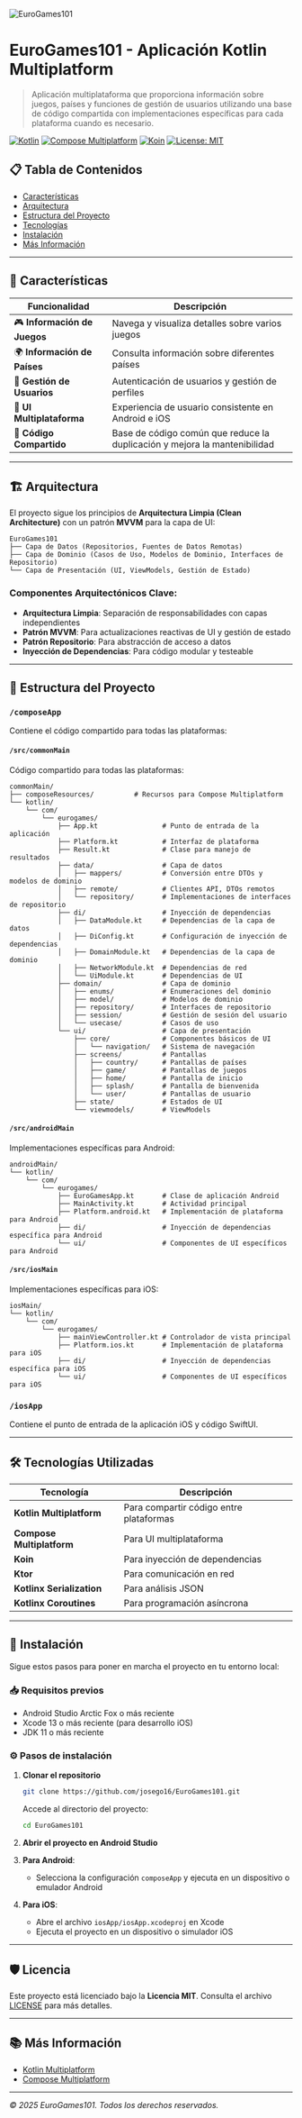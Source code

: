 ![EuroGames101](https://socialify.git.ci/josego16/EuroGames101/image?custom_language=Kotlin&language=1&name=1&owner=1&theme=Light)

# EuroGames101 - Aplicación Kotlin Multiplatform

> Aplicación multiplataforma que proporciona información sobre juegos, países y funciones de gestión de usuarios
> utilizando una base de código compartida con implementaciones específicas para cada plataforma cuando es necesario.

[![Kotlin](https://img.shields.io/badge/Kotlin-2.1.20-blue.svg)](https://kotlinlang.org/)
[![Compose Multiplatform](https://img.shields.io/badge/Compose_Multiplatform-1.8.0-green.svg)](https://www.jetbrains.com/lp/compose-multiplatform/)
[![Koin](https://img.shields.io/badge/Koin-4.0.4-orange.svg)](https://insert-koin.io/)
[![License: MIT](https://img.shields.io/badge/License-MIT-yellow.svg)](https://opensource.org/licenses/MIT)

## 📋 Tabla de Contenidos

- [Características](#-características)
- [Arquitectura](#-arquitectura)
- [Estructura del Proyecto](#-estructura-del-proyecto)
- [Tecnologías](#-tecnologías-utilizadas)
- [Instalación](#-instalación)
- [Más Información](#-más-información)

---

## 🚀 Características

| Funcionalidad                | Descripción                                                               |
|------------------------------|---------------------------------------------------------------------------|
| 🎮 **Información de Juegos** | Navega y visualiza detalles sobre varios juegos                           |
| 🌍 **Información de Países** | Consulta información sobre diferentes países                              |
| 👤 **Gestión de Usuarios**   | Autenticación de usuarios y gestión de perfiles                           |
| 📱 **UI Multiplataforma**    | Experiencia de usuario consistente en Android e iOS                       |
| 🔄 **Código Compartido**     | Base de código común que reduce la duplicación y mejora la mantenibilidad |

---

## 🏗️ Arquitectura

El proyecto sigue los principios de **Arquitectura Limpia (Clean Architecture)** con un patrón **MVVM** para la capa de
UI:

```
EuroGames101
├── Capa de Datos (Repositorios, Fuentes de Datos Remotas)
├── Capa de Dominio (Casos de Uso, Modelos de Dominio, Interfaces de Repositorio)
└── Capa de Presentación (UI, ViewModels, Gestión de Estado)
```

### Componentes Arquitectónicos Clave:

- **Arquitectura Limpia**: Separación de responsabilidades con capas independientes
- **Patrón MVVM**: Para actualizaciones reactivas de UI y gestión de estado
- **Patrón Repositorio**: Para abstracción de acceso a datos
- **Inyección de Dependencias**: Para código modular y testeable

---

## 📂 Estructura del Proyecto

### `/composeApp`

Contiene el código compartido para todas las plataformas:

#### `/src/commonMain`

Código compartido para todas las plataformas:

```
commonMain/
├── composeResources/          # Recursos para Compose Multiplatform
└── kotlin/
    └── com/
        └── eurogames/
            ├── App.kt                # Punto de entrada de la aplicación
            ├── Platform.kt           # Interfaz de plataforma
            ├── Result.kt             # Clase para manejo de resultados
            ├── data/                 # Capa de datos
            │   ├── mappers/          # Conversión entre DTOs y modelos de dominio
            │   ├── remote/           # Clientes API, DTOs remotos
            │   └── repository/       # Implementaciones de interfaces de repositorio
            ├── di/                   # Inyección de dependencias
            │   ├── DataModule.kt     # Dependencias de la capa de datos
            │   ├── DiConfig.kt       # Configuración de inyección de dependencias
            │   ├── DomainModule.kt   # Dependencias de la capa de dominio
            │   ├── NetworkModule.kt  # Dependencias de red
            │   └── UiModule.kt       # Dependencias de UI
            ├── domain/               # Capa de dominio
            │   ├── enums/            # Enumeraciones del dominio
            │   ├── model/            # Modelos de dominio
            │   ├── repository/       # Interfaces de repositorio
            │   ├── session/          # Gestión de sesión del usuario
            │   └── usecase/          # Casos de uso
            └── ui/                   # Capa de presentación
                ├── core/             # Componentes básicos de UI
                │   └── navigation/   # Sistema de navegación
                ├── screens/          # Pantallas
                │   ├── country/      # Pantallas de países
                │   ├── game/         # Pantallas de juegos
                │   ├── home/         # Pantalla de inicio
                │   ├── splash/       # Pantalla de bienvenida
                │   └── user/         # Pantallas de usuario
                ├── state/            # Estados de UI
                └── viewmodels/       # ViewModels
```

#### `/src/androidMain`

Implementaciones específicas para Android:

```
androidMain/
└── kotlin/
    └── com/
        └── eurogames/
            ├── EuroGamesApp.kt       # Clase de aplicación Android
            ├── MainActivity.kt       # Actividad principal
            ├── Platform.android.kt   # Implementación de plataforma para Android
            ├── di/                   # Inyección de dependencias específica para Android
            └── ui/                   # Componentes de UI específicos para Android
```

#### `/src/iosMain`

Implementaciones específicas para iOS:

```
iosMain/
└── kotlin/
    └── com/
        └── eurogames/
            ├── mainViewController.kt # Controlador de vista principal
            ├── Platform.ios.kt       # Implementación de plataforma para iOS
            ├── di/                   # Inyección de dependencias específica para iOS
            └── ui/                   # Componentes de UI específicos para iOS
```

### `/iosApp`

Contiene el punto de entrada de la aplicación iOS y código SwiftUI.

---

## 🛠️ Tecnologías Utilizadas

| Tecnología                | Descripción                             |
|---------------------------|-----------------------------------------|
| **Kotlin Multiplatform**  | Para compartir código entre plataformas |
| **Compose Multiplatform** | Para UI multiplataforma                 |
| **Koin**                  | Para inyección de dependencias          |
| **Ktor**                  | Para comunicación en red                |
| **Kotlinx Serialization** | Para análisis JSON                      |
| **Kotlinx Coroutines**    | Para programación asíncrona             |

---

## 🔧 Instalación

Sigue estos pasos para poner en marcha el proyecto en tu entorno local:

### 📥 Requisitos previos

- Android Studio Arctic Fox o más reciente
- Xcode 13 o más reciente (para desarrollo iOS)
- JDK 11 o más reciente

### ⚙️ Pasos de instalación

1. **Clonar el repositorio**

   ```bash
   git clone https://github.com/josego16/EuroGames101.git
   ```

   Accede al directorio del proyecto:
   ```bash
   cd EuroGames101
   ```

2. **Abrir el proyecto en Android Studio**

3. **Para Android**:
    - Selecciona la configuración `composeApp` y ejecuta en un dispositivo o emulador Android

4. **Para iOS**:
    - Abre el archivo `iosApp/iosApp.xcodeproj` en Xcode
    - Ejecuta el proyecto en un dispositivo o simulador iOS

---

## 🛡️ Licencia

Este proyecto está licenciado bajo la **Licencia MIT**. Consulta el archivo [LICENSE](LICENSE) para más detalles.

---

## 📚 Más Información

- [Kotlin Multiplatform](https://www.jetbrains.com/help/kotlin-multiplatform-dev/get-started.html)
- [Compose Multiplatform](https://www.jetbrains.com/lp/compose-multiplatform/)

---

*© 2025 EuroGames101. Todos los derechos reservados.*
